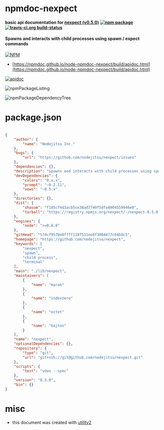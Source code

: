 # npmdoc-nexpect

#### basic api documentation for  [nexpect (v0.5.0)](https://github.com/nodejitsu/nexpect)  [![npm package](https://img.shields.io/npm/v/npmdoc-nexpect.svg?style=flat-square)](https://www.npmjs.org/package/npmdoc-nexpect) [![travis-ci.org build-status](https://api.travis-ci.org/npmdoc/node-npmdoc-nexpect.svg)](https://travis-ci.org/npmdoc/node-npmdoc-nexpect)

#### Spawns and interacts with child processes using spawn / expect commands

[![NPM](https://nodei.co/npm/nexpect.png?downloads=true&downloadRank=true&stars=true)](https://www.npmjs.com/package/nexpect)

- [https://npmdoc.github.io/node-npmdoc-nexpect/build/apidoc.html](https://npmdoc.github.io/node-npmdoc-nexpect/build/apidoc.html)

[![apidoc](https://npmdoc.github.io/node-npmdoc-nexpect/build/screenCapture.buildCi.browser.%252Ftmp%252Fbuild%252Fapidoc.html.png)](https://npmdoc.github.io/node-npmdoc-nexpect/build/apidoc.html)

![npmPackageListing](https://npmdoc.github.io/node-npmdoc-nexpect/build/screenCapture.npmPackageListing.svg)

![npmPackageDependencyTree](https://npmdoc.github.io/node-npmdoc-nexpect/build/screenCapture.npmPackageDependencyTree.svg)



# package.json

```json

{
    "author": {
        "name": "Nodejitsu Inc."
    },
    "bugs": {
        "url": "https://github.com/nodejitsu/nexpect/issues"
    },
    "dependencies": {},
    "description": "Spawns and interacts with child processes using spawn / expect commands",
    "devDependencies": {
        "colors": "0.x.x",
        "prompt": "~0.2.11",
        "vows": "~0.5.x"
    },
    "directories": {},
    "dist": {
        "shasum": "f185cf4d3acb5ce38ad7740f5dfa4004559946e0",
        "tarball": "https://registry.npmjs.org/nexpect/-/nexpect-0.5.0.tgz"
    },
    "engines": {
        "node": ">=0.8.0"
    },
    "gitHead": "57dcf9570e8ffff118f531ee8f3004477c64b9c5",
    "homepage": "https://github.com/nodejitsu/nexpect",
    "keywords": [
        "nexpect",
        "spawn",
        "child process",
        "terminal"
    ],
    "main": "./lib/nexpect",
    "maintainers": [
        {
            "name": "marak"
        },
        {
            "name": "indexzero"
        },
        {
            "name": "octet"
        },
        {
            "name": "bajtos"
        }
    ],
    "name": "nexpect",
    "optionalDependencies": {},
    "repository": {
        "type": "git",
        "url": "git+ssh://git@github.com/nodejitsu/nexpect.git"
    },
    "scripts": {
        "test": "vows --spec"
    },
    "version": "0.5.0",
    "bin": {}
}
```



# misc
- this document was created with [utility2](https://github.com/kaizhu256/node-utility2)
